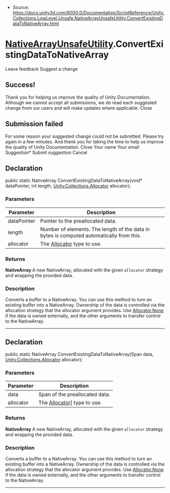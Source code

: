 * Source: https://docs.unity3d.com/6000.0/Documentation/ScriptReference/Unity.Collections.LowLevel.Unsafe.NativeArrayUnsafeUtility.ConvertExistingDataToNativeArray.html

#  [NativeArrayUnsafeUtility](https://docs.unity3d.com/6000.0/Documentation/ScriptReference/Unity.Collections.LowLevel.Unsafe.NativeArrayUnsafeUtility.html).ConvertExistingDataToNativeArray
Leave feedback
Suggest a change
## Success!
Thank you for helping us improve the quality of Unity Documentation. Although we cannot accept all submissions, we do read each suggested change from our users and will make updates where applicable.
Close
## Submission failed
For some reason your suggested change could not be submitted. Please <a>try again</a> in a few minutes. And thank you for taking the time to help us improve the quality of Unity Documentation.
Close
Your name Your email Suggestion* Submit suggestion
Cancel
## Declaration
public static NativeArray<T> ConvertExistingDataToNativeArray(void* dataPointer, int length, [Unity.Collections.Allocator](https://docs.unity3d.com/6000.0/Documentation/ScriptReference/Unity.Collections.Allocator.html) allocator); 
### Parameters
Parameter | Description  
---|---  
dataPointer | Pointer to the preallocated data.  
length | Number of elements. The length of the data in bytes is computed automatically from this.  
allocator | The [Allocator](https://docs.unity3d.com/6000.0/Documentation/ScriptReference/Unity.Collections.Allocator.html) type to use.  
### Returns
**NativeArray <T>** A new NativeArray, allocated with the given `allocator` strategy and wrapping the provided data. 
### Description
Converts a buffer to a NativeArray.
You can use this method to turn an existing buffer into a NativeArray. Ownership of the data is controlled via the allocation strategy that the allocator argument provides. Use [Allocator.None](https://docs.unity3d.com/6000.0/Documentation/ScriptReference/Unity.Collections.Allocator.None.html) if the data is owned externally, and the other arguments to transfer control to the NativeArray.
* * *
## Declaration
public static NativeArray<T> ConvertExistingDataToNativeArray(Span<T> data, [Unity.Collections.Allocator](https://docs.unity3d.com/6000.0/Documentation/ScriptReference/Unity.Collections.Allocator.html) allocator); 
### Parameters
Parameter | Description  
---|---  
data | Span of the preallocated data.  
allocator | The [Allocator](https://docs.unity3d.com/6000.0/Documentation/ScriptReference/Unity.Collections.Allocator.html)] type to use.  
### Returns
**NativeArray <T>** A new NativeArray, allocated with the given `allocator` strategy and wrapping the provided data. 
### Description
Converts a buffer to a NativeArray.
You can use this method to turn an existing buffer into a NativeArray. Ownership of the data is controlled via the allocation strategy that the allocator argument provides. Use [Allocator.None](https://docs.unity3d.com/6000.0/Documentation/ScriptReference/Unity.Collections.Allocator.None.html) if the data is owned externally, and the other arguments to transfer control to the NativeArray.
* * *
